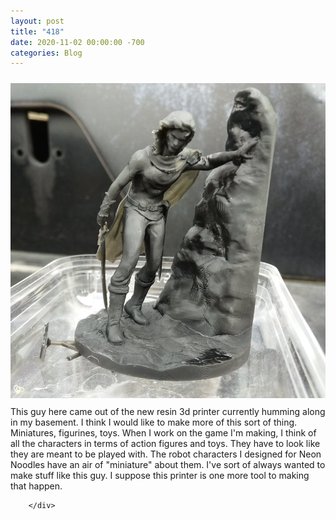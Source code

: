 ```yaml
---
layout: post
title: "418"
date: 2020-11-02 00:00:00 -700
categories: Blog
---
```


<div class="blog-content">
				<div><div class="wsite-image wsite-image-border-none " style="padding-top:10px;padding-bottom:10px;margin-left:0;margin-right:0;text-align:center"> <a> <img src="/uploads/img-20201102-010732-582_orig.jpg" alt="Picture" style="width:auto;max-width:100%"> </a> <div style="display:block;font-size:90%"></div> </div></div>  <div class="paragraph">This guy here came out of the new resin 3d printer currently humming along in my basement. I think I would like to make more of this sort of thing. Miniatures, figurines, toys. When I work on the game I'm making, I think of all the characters in terms of action figures and toys. They have to look like they are meant to be played with. The robot characters I designed for Neon Noodles have an air of "miniature" about them. I've sort of always wanted to make stuff like this guy. I suppose this printer is one more tool to making that happen.</div>

		</div>
        
